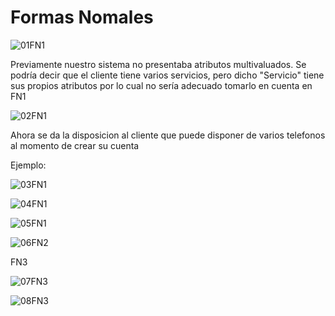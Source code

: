 # Formas Nomales

![01FN1](https://github.com/RenzoAr10/DBD-KomaqService/assets/144966624/14687ae8-0f28-4206-b932-5315747c55e8)

Previamente nuestro sistema no presentaba atributos multivaluados.
Se podría decir que el cliente tiene varios servicios, pero dicho "Servicio" tiene sus propios atributos por lo cual no sería adecuado tomarlo en cuenta en FN1

![02FN1](https://github.com/RenzoAr10/DBD-KomaqService/assets/144966624/6f827a25-ae4b-47af-afb9-11777d9288e2)

Ahora se da la disposicion al cliente que puede disponer de varios telefonos al momento de crear su cuenta

Ejemplo:

![03FN1](https://github.com/RenzoAr10/DBD-KomaqService/assets/144966624/0306af90-6afc-4fd1-8a4c-8a76df31490a)

![04FN1](https://github.com/RenzoAr10/DBD-KomaqService/assets/144966624/3c3c4d37-f0fc-4e3f-b978-d020ac3dfc93)

![05FN1](https://github.com/RenzoAr10/DBD-KomaqService/assets/144966624/bf75d8e1-3f07-4b0c-9777-b33847ac4799)

![06FN2](https://github.com/RenzoAr10/DBD-KomaqService/assets/144966624/86885297-d1f0-44b0-80dc-ddf93b1cf87d)

FN3

![07FN3](https://github.com/RenzoAr10/DBD-KomaqService/assets/144966624/4bd0f7fe-500e-4521-b4c2-37abb905ac6c)

![08FN3](https://github.com/RenzoAr10/DBD-KomaqService/assets/144966624/c46a76b0-0058-4319-9e65-15c91d14d407)
